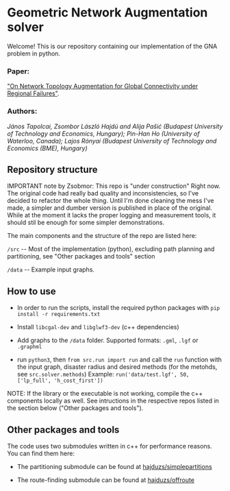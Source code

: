 # Geometric Network Augmentation solver

Welcome! This is our repository containing our implementation of the GNA problem 
in python.

### Paper:

["On Network Topology Augmentation for Global Connectivity under Regional Failures"](https://ieeexplore.ieee.org/document/9488879).

### Authors: 

_János Tapolcai, Zsombor László Hajdú and Alija Pašić (Budapest University of Technology and Economics, Hungary); 
Pin-Han Ho (University of Waterloo, Canada); 
Lajos Rónyai (Budapest University of Technology and Economics (BME), Hungary)_

## Repository structure 

IMPORTANT note by Zsobmor: This repo is "under construction" Right now. The original code had really bad quality and inconsistencies, so I've decided to refactor the whole thing. Until I'm done cleaning the mess I've made, a simpler and dumber version is published in place of the original. While at the moment it lacks the proper logging and measurement tools, it should stil be enough for some simpler demonstrations.

The main components and the structure of the repo are listed here: 

`/src`         -- Most of the implementation (python), excluding path planning and partitioning, see "Other packages and tools" section

`/data`       -- Example input graphs.


## How to use

- In order to run the scripts, install the required python packages with 
`pip install -r requirements.txt`

- Install `libcgal-dev` and `libglwf3-dev` (c++ dependencies)
  
- Add graphs to the `/data` folder. Supported formats: `.gml`, `.lgf` or `.graphml`

- run `python3`, then `from src.run import run` and call the `run` function with the input graph, disaster radius and desired methods (for the metohds, see `src.solver.methods`) Example: `run('data/test.lgf', 50, ['lp_full', 'h_cost_first'])` 

NOTE: If the library or the executable is not working, compile the c++ components locally as well. See intructions in the respective repos listed in the section below ("Other packages and tools").

## Other packages and tools

The code uses two submodules written in c++ for performance reasons. You can find them here: 

- The partitioning submodule can be found at [hajduzs/simplepartitions](https://github.com/hajduzs/simplepartitions)

- The route-finding submodule can be found at [hajduzs/offroute](https://github.com/hajduzs/offroute)